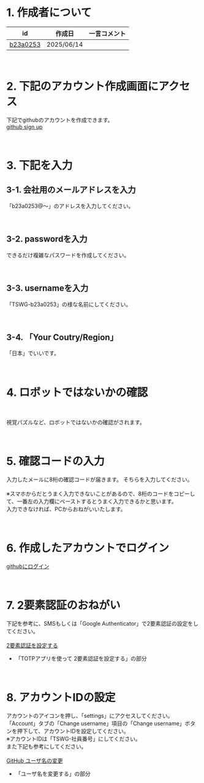 # 1. 作成者について
| id | 作成日 | 一言コメント |
| ---- | ---- | ---- |
| [b23a0253](https://github.com/TSWG-b23a0253) | 2025/06/14 |  |

</br>

# 2. 下記のアカウント作成画面にアクセス
下記でgithubのアカウントを作成できます。</br>
[github sign up](https://github.com/signup)

</br>

# 3. 下記を入力

## 3-1. 会社用のメールアドレスを入力
「b23a0253@〜」のアドレスを入力してください。

</br>

## 3-2. passwordを入力
できるだけ複雑なパスワードを作成してください。

</br>

## 3-3. usernameを入力
「TSWG-b23a0253」の様な名前にしてください。

</br>

## 3-4. 「Your Coutry/Region」
「日本」でいいです。

</br>

# 4. ロボットではないかの確認

</br>

視覚パズルなど、ロボットではないかの確認がされます。

</br>

# 5. 確認コードの入力
入力したメールに8桁の確認コードが届きます。
そちらを入力してください。
</br></br>
※スマホからだとうまく入力できないことがあるので、8桁のコードをコピーして、一番左の入力欄にペーストするとうまく入力できるかと思います。
</br>
入力できなければ、PCからおねがいいたします。

</br>

# 6. 作成したアカウントでログイン
[githubにログイン](https://github.com/login)

</br>

# 7. 2要素認証のおねがい
下記を参考に、SMSもしくは「Google Authenticator」で2要素認証の設定をしてください。
</br></br>
[2要素認証を設定する](https://docs.github.com/ja/authentication/securing-your-account-with-two-factor-authentication-2fa/configuring-two-factor-authentication)
- 「TOTPアプリを使って 2要素認証を設定する」の部分

</br>

# 8. アカウントIDの設定
アカウントのアイコンを押し、「settings」にアクセスしてください。
「Account」タブの「Change username」項目の「Change username」ボタンを押下して、アカウントIDを設定してください。</br>
※アカウントIDは「TSWG-社員番号」にしてください。
</br>
また下記も参考にしてください。
</br></br>
[GitHub ユーザ名の変更](https://docs.github.com/ja/account-and-profile/setting-up-and-managing-your-personal-account-on-github/managing-user-account-settings/changing-your-github-username)
- 「ユーザ名を変更する」の部分
